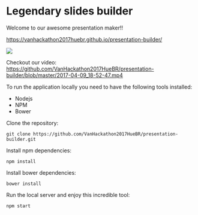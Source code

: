 # Legendary slides builder

Welcome to our awesome presentation maker!!

https://vanhackathon2017huebr.github.io/presentation-builder/

![](https://media0.giphy.com/media/l3q2zVr6cu95nF6O4/giphy.gif)

Checkout our video: https://github.com/VanHackathon2017HueBR/presentation-builder/blob/master/2017-04-09_18-52-47.mp4

To run the application locally you need to have the following tools installed:
* Nodejs
* NPM
* Bower


Clone the repository:
```
git clone https://github.com/VanHackathon2017HueBR/presentation-builder.git
```

Install npm dependencies:
```
npm install
```

Install bower dependencies:
```
bower install
```

Run the local server and enjoy this incredible tool:
```
npm start
```
